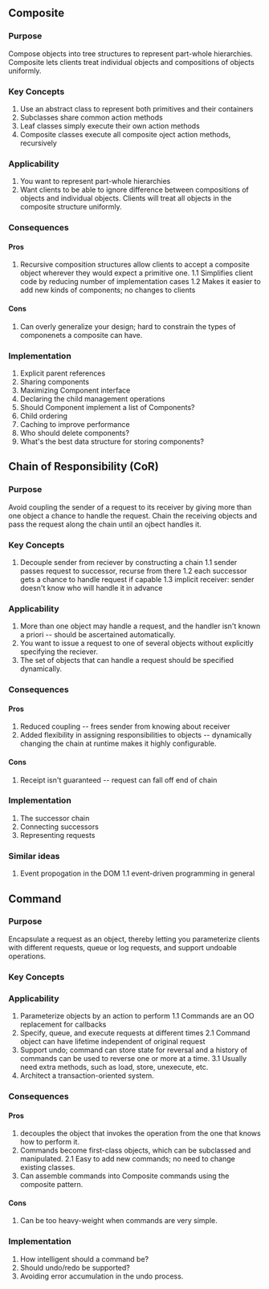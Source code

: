 ## Composite

### Purpose

Compose objects into tree structures to represent part-whole hierarchies.
Composite lets clients treat individual objects and compositions of objects
uniformly.

### Key Concepts

1.  Use an abstract class to represent both primitives and their containers
2.  Subclasses share common action methods
3.  Leaf classes simply execute their own action methods
4.  Composite classes execute all composite oject action methods, recursively

### Applicability

1.  You want to represent part-whole hierarchies
2.  Want clients to be able to ignore difference between compositions of objects
    and individual objects. Clients will treat all objects in the composite
    structure uniformly.

### Consequences

#### Pros

1.  Recursive composition structures allow clients to accept a composite object
    wherever they would expect a primitive one.
    1.1 Simplifies client code by reducing number of implementation cases
    1.2 Makes it easier to add new kinds of components; no changes to clients

#### Cons

1.  Can overly generalize your design; hard to constrain the types of
    componenets a composite can have.

### Implementation

1.  Explicit parent references
2.  Sharing components
3.  Maximizing Component interface
4.  Declaring the child management operations
5.  Should Component implement a list of Components?
6.  Child ordering
7.  Caching to improve performance
8.  Who should delete components?
9.  What's the best data structure for storing components?

## Chain of Responsibility (CoR)

### Purpose

Avoid coupling the sender of a request to its receiver by giving more than one
object a chance to handle the request. Chain the receiving objects and pass the
request along the chain until an ojbect handles it.

### Key Concepts

1.  Decouple sender from reciever by constructing a chain
    1.1 sender passes request to successor, recurse from there
    1.2 each successor gets a chance to handle request if capable
    1.3 implicit receiver: sender doesn't know who will handle it in advance

### Applicability

1.  More than one object may handle a request, and the handler isn't known a
    priori -- should be ascertained automatically.
2.  You want to issue a request to one of several objects without explicitly
    specifying the reciever.
3.  The set of objects that can handle a request should be specified
    dynamically.

### Consequences

#### Pros

1.  Reduced coupling -- frees sender from knowing about receiver
2.  Added flexibility in assigning responsibilities to objects -- dynamically
    changing the chain at runtime makes it highly configurable.

#### Cons

1.  Receipt isn't guaranteed -- request can fall off end of chain

### Implementation

1.  The successor chain
2.  Connecting successors
3.  Representing requests

### Similar ideas

1.  Event propogation in the DOM
    1.1 event-driven programming in general

## Command

### Purpose

Encapsulate a request as an object, thereby letting you parameterize clients
with different requests, queue or log requests, and support undoable operations.

### Key Concepts

### Applicability

1.  Parameterize objects by an action to perform
    1.1 Commands are an OO replacement for callbacks
2.  Specify, queue, and execute requests at different times
    2.1 Command object can have lifetime independent of original request
3.  Support undo; command can store state for reversal and a history of commands
    can be used to reverse one or more at a time.
    3.1 Usually need extra methods, such as load, store, unexecute, etc.
4.  Architect a transaction-oriented system.

### Consequences

#### Pros

1.  decouples the object that invokes the operation from the one that knows how
    to perform it.
2.  Commands become first-class objects, which can be subclassed and
    manipulated.
    2.1 Easy to add new commands; no need to change existing classes.
3.  Can assemble commands into Composite commands using the composite pattern.

#### Cons

1.  Can be too heavy-weight when commands are very simple.

### Implementation

1.  How intelligent should a command be?
2.  Should undo/redo be supported?
3.  Avoiding error accumulation in the undo process.

